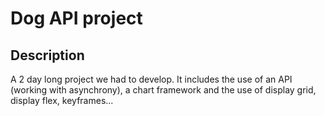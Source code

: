 # Dog API project

## Description
A 2 day long project we had to develop. It includes the use of an API (working with asynchrony), a chart framework and the use of display grid, display flex, keyframes... 